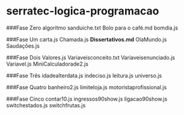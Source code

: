 # serratec-logica-programacao

###Fase Zero 
algoritmo sanduiche.txt
Bolo para o café.md
bomdia.js

###Fase Um
carta.js
Chamada.js
**Dissertativos.md**
OlaMundo.js
Saudações.js

###Fase Dois
Valores.js
Variaveisconceito.txt
Variaveisenunciado.js
Variavel.js
MiniCalculadorade2.js

###Fase Três
idadealterdata.js
indeciso.js
leitura.js
universo.js

###Fase Quatro
banheiro2.js
limiteloja.js
motoristaprofissional.js

###Fase Cinco
contar10.js
ingressos90show.js
ligacao90show.js
switchestados.js
switchfrutas.js

